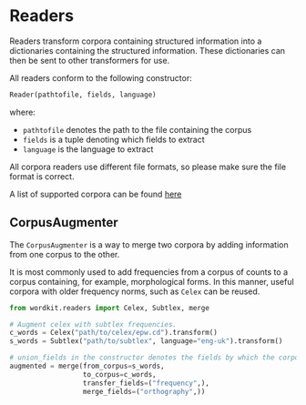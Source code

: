 # Readers

Readers transform corpora containing structured information into a dictionaries containing the structured information.
These dictionaries can then be sent to other transformers for use.

All readers conform to the following constructor:

```python
Reader(pathtofile, fields, language)
```

where:
* `pathtofile` denotes the path to the file containing the corpus
* `fields` is a tuple denoting which fields to extract
* `language` is the language to extract

All corpora readers use different file formats, so please make sure the file format is correct.

A list of supported corpora can be found [here](../../)

## CorpusAugmenter

The `CorpusAugmenter` is a way to merge two corpora by adding information from one corpus to the other.

It is most commonly used to add frequencies from a corpus of counts to a corpus containing, for example, morphological forms. In this manner, useful corpora with older frequency norms, such as `Celex` can be reused.

```python
from wordkit.readers import Celex, Subtlex, merge

# Augment celex with subtlex frequencies.
c_words = Celex("path/to/celex/epw.cd").transform()
s_words = Subtlex("path/to/subtlex", language="eng-uk").transform()

# union_fields in the constructor denotes the fields by which the corpora are merged
augmented = merge(from_corpus=s_words,
                  to_corpus=c_words,
                  transfer_fields=("frequency",),
                  merge_fields=("orthography",))

```
